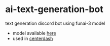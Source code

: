# ai-text-generation-bot
text generation discord bot using funai-3 model

- model available [here](https://huggingface.co/mystgg/funai-3)
- used in [centerdash](https://centerdash.ru)